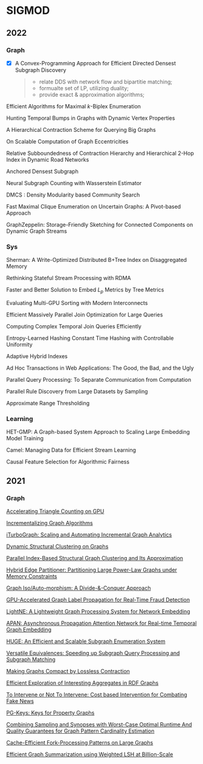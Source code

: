 # SIGMOD

## 2022

### Graph

- [x] A Convex-Programming Approach for Efficient Directed Densest Subgraph Discovery

  > - relate DDS with network flow and bipartitie matching;
  > - formualte set of LP, utilizing duality;
  > - provide exact & approximation algorithms;

Efficient Algorithms for Maximal $k$-Biplex Enumeration

Hunting Temporal Bumps in Graphs with Dynamic Vertex Properties

A Hierarchical Contraction Scheme for Querying Big Graphs

On Scalable Computation of Graph Eccentricities

Relative Subboundedness of Contraction Hierarchy and Hierarchical 2-Hop Index in Dynamic Road Networks

Anchored Densest Subgraph

Neural Subgraph Counting with Wasserstein Estimator

DMCS : Density Modularity based Community Search

Fast Maximal Clique Enumeration on Uncertain Graphs: A Pivot-based Approach

GraphZeppelin: Storage-Friendly Sketching for Connected Components on Dynamic Graph Streams


### Sys

Sherman: A Write-Optimized Distributed B+Tree Index on Disaggregated Memory

Rethinking Stateful Stream Processing with RDMA

Faster and Better Solution to Embed $L_p$ Metrics by Tree Metrics

Evaluating Multi-GPU Sorting with Modern Interconnects

Efficient Massively Parallel Join Optimization for Large Queries

Computing Complex Temporal Join Queries Efficiently

Entropy-Learned Hashing Constant Time Hashing with Controllable Uniformity

Adaptive Hybrid Indexes

Ad Hoc Transactions in Web Applications: The Good, the Bad, and the Ugly

Parallel Query Processing: To Separate Communication from Computation

Parallel Rule Discovery from Large Datasets by Sampling

Approximate Range Thresholding

### Learning

HET-GMP: A Graph-based System Approach to Scaling Large Embedding Model Training

Camel: Managing Data for Efficient Stream Learning

Causal Feature Selection for Algorithmic Fairness

## 2021

### Graph

[Accelerating Triangle Counting on GPU](https://dl.acm.org/doi/pdf/10.1145/3448016.3452815)

[Incrementalizing Graph Algorithms](https://doi.org/10.1145/3448016.3452796)

[iTurboGraph: Scaling and Automating Incremental Graph Analytics](https://doi.org/10.1145/3448016.3457243)

[Dynamic Structural Clustering on Graphs](https://doi.org/10.1145/3448016.3452828)

[Parallel Index-Based Structural Graph Clustering and Its Approximation](https://doi.org/10.1145/3448016.3457278)

[Hybrid Edge Partitioner: Partitioning Large Power-Law Graphs under Memory Constraints](https://doi.org/10.1145/3448016.3457300)

[Graph Iso/Auto-morphism: A Divide-&-Conquer Approach](https://doi.org/10.1145/3448016.3452820)

[GPU-Accelerated Graph Label Propagation for Real-Time Fraud Detection](https://doi.org/10.1145/3448016.3452774)

[LightNE: A Lightweight Graph Processing System for Network Embedding](https://doi.org/10.1145/3448016.3457329)

[APAN: Asynchronous Propagation Attention Network for Real-time Temporal Graph Embedding](https://doi.org/10.1145/3448016.3457564)

[HUGE: An Efficient and Scalable Subgraph Enumeration System](https://doi.org/10.1145/3448016.3457237)

[Versatile Equivalences: Speeding up Subgraph Query Processing and Subgraph Matching](https://doi.org/10.1145/3448016.3457265)

[Making Graphs Compact by Lossless Contraction](https://doi.org/10.1145/3448016.3452797)

[Efficient Exploration of Interesting Aggregates in RDF Graphs](https://doi.org/10.1145/3448016.3457307)

[To Intervene or Not To Intervene: Cost based Intervention for Combating Fake News](https://doi.org/10.1145/3448016.3452778)

[PG-Keys: Keys for Property Graphs](https://doi.org/10.1145/3448016.3457561)

[Combining Sampling and Synopses with Worst-Case Optimal Runtime And Quality Guarantees for Graph Pattern Cardinality Estimation](https://doi.org/10.1145/3448016.3457246)

[Cache-Efficient Fork-Processing Patterns on Large Graphs](https://doi.org/10.1145/3448016.3457253)

[Efficient Graph Summarization using Weighted LSH at Billion-Scale](https://doi.org/10.1145/3448016.3457331)

